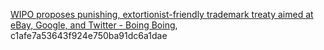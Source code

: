 [WIPO proposes punishing, extortionist-friendly trademark treaty aimed at eBay, Google, and Twitter - Boing Boing](http://www.boingboing.net/2011/03/23/wipo-proposes-punish.html), c1afe7a53643f924e750ba91dc6a1dae  

